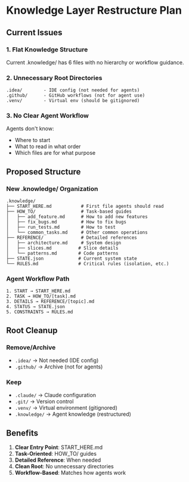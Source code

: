 # Knowledge Layer Restructure Plan

## Current Issues

### 1. Flat Knowledge Structure
Current .knowledge/ has 6 files with no hierarchy or workflow guidance.

### 2. Unnecessary Root Directories
```
.idea/        - IDE config (not needed for agents)
.github/      - GitHub workflows (not for agent use)
.venv/        - Virtual env (should be gitignored)
```

### 3. No Clear Agent Workflow
Agents don't know:
- Where to start
- What to read in what order
- Which files are for what purpose

## Proposed Structure

### New .knowledge/ Organization
```
.knowledge/
├── START_HERE.md           # First file agents should read
├── HOW_TO/                 # Task-based guides
│   ├── add_feature.md      # How to add new features
│   ├── fix_bugs.md         # How to fix bugs  
│   ├── run_tests.md        # How to test
│   └── common_tasks.md     # Other common operations
├── REFERENCE/              # Detailed references
│   ├── architecture.md     # System design
│   ├── slices.md          # Slice details
│   └── patterns.md        # Code patterns
├── STATE.json             # Current system state
└── RULES.md               # Critical rules (isolation, etc.)
```

### Agent Workflow Path
```
1. START → START_HERE.md
2. TASK → HOW_TO/[task].md
3. DETAILS → REFERENCE/[topic].md
4. STATUS → STATE.json
5. CONSTRAINTS → RULES.md
```

## Root Cleanup

### Remove/Archive
- `.idea/` → Not needed (IDE config)
- `.github/` → Archive (not for agents)

### Keep
- `.claude/` → Claude configuration
- `.git/` → Version control
- `.venv/` → Virtual environment (gitignored)
- `.knowledge/` → Agent knowledge (restructured)

## Benefits

1. **Clear Entry Point**: START_HERE.md
2. **Task-Oriented**: HOW_TO/ guides
3. **Detailed Reference**: When needed
4. **Clean Root**: No unnecessary directories
5. **Workflow-Based**: Matches how agents work